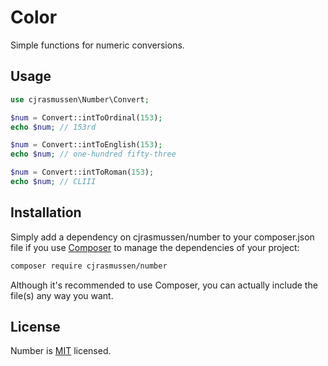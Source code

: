 # Color

Simple functions for numeric conversions.


## Usage

```php
use cjrasmussen\Number\Convert;

$num = Convert::intToOrdinal(153);
echo $num; // 153rd

$num = Convert::intToEnglish(153);
echo $num; // one-hundred fifty-three

$num = Convert::intToRoman(153);
echo $num; // CLIII
```

## Installation

Simply add a dependency on cjrasmussen/number to your composer.json file if you use [Composer](https://getcomposer.org/) to manage the dependencies of your project:

```sh
composer require cjrasmussen/number
```

Although it's recommended to use Composer, you can actually include the file(s) any way you want.


## License

Number is [MIT](http://opensource.org/licenses/MIT) licensed.